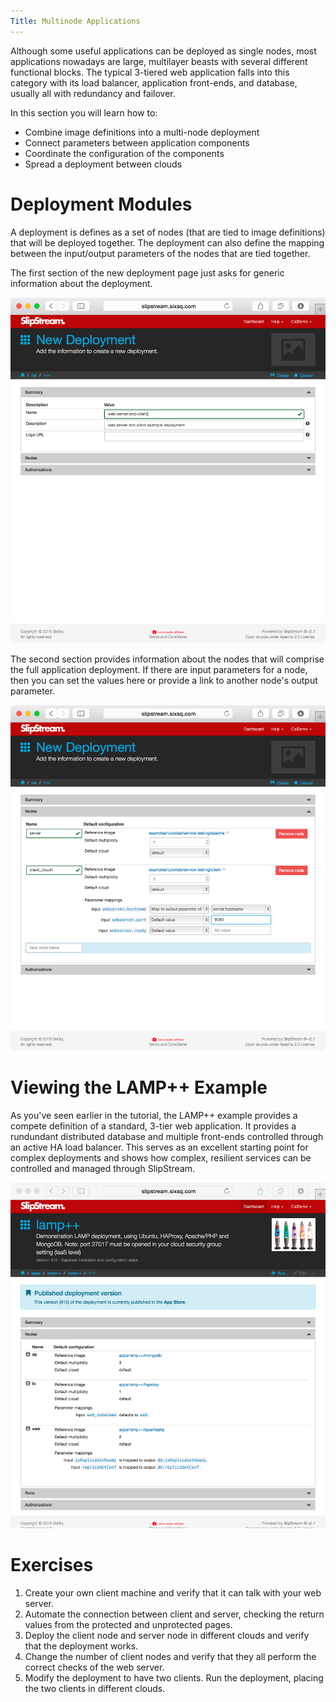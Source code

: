 ```yaml
---
Title: Multinode Applications
---
```


Although some useful applications can be deployed as single nodes,
most applications nowadays are large, multilayer beasts with several
different functional blocks.  The typical 3-tiered web application
falls into this category with its load balancer, application
front-ends, and database, usually all with redundancy and failover. 

In this section you will learn how to:

  - Combine image definitions into a multi-node deployment
  - Connect parameters between application components
  - Coordinate the configuration of the components
  - Spread a deployment between clouds

# Deployment Modules

A deployment is defines as a set of nodes (that are tied to image
definitions) that will be deployed together.  The deployment can also
define the mapping between the input/output parameters of the nodes
that are tied together. 

The first section of the new deployment page just asks for generic
information about the deployment. 

![New Deployment Page](images/screenshot-deployment-dialog-summary.png)

The second section provides information about the nodes that will
comprise the full application deployment.  If there are input
parameters for a node, then you can set the values here or provide a
link to another node's output parameter. 

![New Deployment Page](images/screenshot-deployment-dialog-nodes.png)

# Viewing the LAMP++ Example

As you've seen earlier in the tutorial, the LAMP++ example provides a
compete definition of a standard, 3-tier web application.  It provides
a rundundant distributed database and multiple front-ends controlled
through an active HA load balancer.  This serves as an excellent
starting point for complex deployments and shows how complex,
resilient services can be controlled and managed through SlipStream. 

![New Deployment Page](images/screenshot-lamp-nodes.png)

# Exercises

  1. Create your own client machine and verify that it can talk with
     your web server. 
  2. Automate the connection between client and server, checking the
     return values from the protected and unprotected pages.
  3. Deploy the client node and server node in different clouds and 
     verify that the deployment works.
  4. Change the number of client nodes and verify that they all 
     perform the correct checks of the web server.
  4. Modify the deployment to have two clients.  Run the deployment,
     placing the two clients in different clouds.
